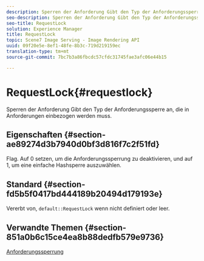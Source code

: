 ```yaml
---
description: Sperren der Anforderung Gibt den Typ der Anforderungssperre an, die in Anforderungen einbezogen werden muss.
seo-description: Sperren der Anforderung Gibt den Typ der Anforderungssperre an, die in Anforderungen einbezogen werden muss.
seo-title: RequestLock
solution: Experience Manager
title: RequestLock
topic: Scene7 Image Serving - Image Rendering API
uuid: 09f20e5e-8ef1-48fe-8b3c-719d219159ec
translation-type: tm+mt
source-git-commit: 7bc7b3a86fbcdc57cfdc31745fae3afc06e44b15

---
```



# RequestLock{#requestlock}

Sperren der Anforderung Gibt den Typ der Anforderungssperre an, die in Anforderungen einbezogen werden muss.

## Eigenschaften {#section-ae89274d3b7940d0bf3d816f7c2f51fd}

Flag. Auf 0 setzen, um die Anforderungssperrung zu deaktivieren, und auf 1, um eine einfache Hashsperre auszuwählen.

## Standard {#section-fd5b5f0417bd444189b20494d179193e}

Vererbt von, `default::RequestLock` wenn nicht definiert oder leer.

## Verwandte Themen {#section-851a0b6c15ce4ea8b88dedfb579e9736}

[Anforderungssperrung](../../../../../is-api/image-catalog/image-serving-api-ref/c-image-catalog-reference/c-attributes-reference/r-requestlock.md#reference-8bbe2f581be847d3b9fa123e8e5e94b0)
